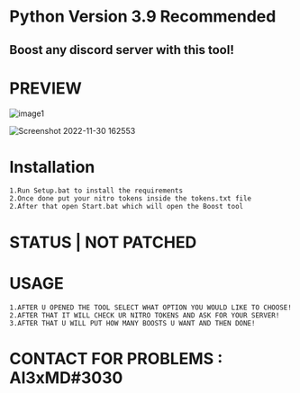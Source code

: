 
# Python Version 3.9 Recommended
## Boost any discord server with this tool!

# PREVIEW

![image1](https://user-images.githubusercontent.com/114672410/207396134-0bf2b891-f376-46c2-a6d2-5205fc1e1d40.png)

![Screenshot 2022-11-30 162553](https://user-images.githubusercontent.com/114672410/207396260-7c1ae4e8-a7f1-4233-94e8-d06cd04fd059.png)


# Installation

```
1.Run Setup.bat to install the requirements
2.Once done put your nitro tokens inside the tokens.txt file
2.After that open Start.bat which will open the Boost tool

```

# STATUS | NOT PATCHED

# USAGE

```
1.AFTER U OPENED THE TOOL SELECT WHAT OPTION YOU WOULD LIKE TO CHOOSE!
2.AFTER THAT IT WILL CHECK UR NITRO TOKENS AND ASK FOR YOUR SERVER!
3.AFTER THAT U WILL PUT HOW MANY BOOSTS U WANT AND THEN DONE!

```

# CONTACT FOR PROBLEMS : Al3xMD#3030

#



